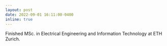 ```yaml
---
layout: post
date: 2022-09-01 16:11:00-0400
inline: true
---
```


Finished MSc. in Electrical Engineering and Information Technology at ETH Zurich.
